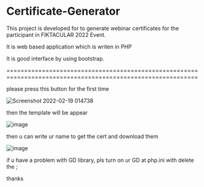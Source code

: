 # Certificate-Generator

This project is developed for to generate webinar certificates for the participant in FIKTACULAR 2022 Event.

It is web based application which is writen in PHP

It is good interface by using bootstrap.

============================================================================================================

please press this button for the first time

![Screenshot 2022-02-19 014738](https://user-images.githubusercontent.com/80093817/154744104-da72f502-9f05-4ee2-9ad6-417c2e093024.png)

then the template will be appear

![image](https://user-images.githubusercontent.com/80093817/154744285-2569efb8-7805-4d8f-b000-b0382a33843e.png)

then u can write ur name to get the cert and download them

![image](https://user-images.githubusercontent.com/80093817/154744404-313d9b3d-e8d5-49b7-b9a0-5770222a708c.png)

if u have a problem with GD library, pls turn on ur GD at php.ini with delete the ;

thanks 
